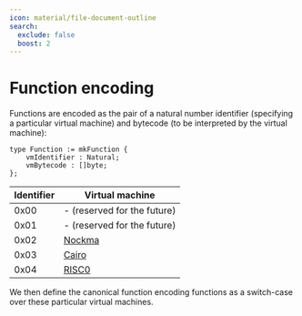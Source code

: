 ```yaml
---
icon: material/file-document-outline
search:
  exclude: false
  boost: 2
---
```


# Function encoding

Functions are encoded as the pair of a natural number identifier (specifying a particular virtual machine) and bytecode (to be interpreted by the virtual machine):

```juvix
type Function := mkFunction {
    vmIdentifier : Natural;
    vmBytecode : []byte;
};
```

| Identifier | Virtual machine |
| - | - |
| 0x00 | - (reserved for the future) |
| 0x01 | - (reserved for the future) |
| 0x02 | [Nockma](./nockma.md) |
| 0x03 | [Cairo](./cairo.md) |
| 0x04 | [RISC0](./risc0.md) |

We then define the canonical function encoding functions as a switch-case over these particular virtual machines.